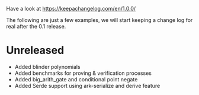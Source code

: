 Have a look at https://keepachangelog.com/en/1.0.0/

The following are just a few examples, we will start keeping a change log for real after the 0.1 release.

# Unreleased

- Added blinder polynomials
- Added benchmarks for proving & verification processes
- Added big_arith_gate and conditional point negate
- Added Serde support using ark-serialize and derive feature